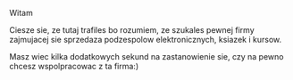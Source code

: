 Witam

Ciesze sie, ze tutaj trafiles bo rozumiem, ze szukales pewnej firmy zajmujacej sie sprzedaza podzespolow elektronicznych, ksiazek i kursow.

Masz wiec kilka dodatkowych sekund na zastanowienie sie, czy na pewno chcesz wspolpracowac z ta firma:)
